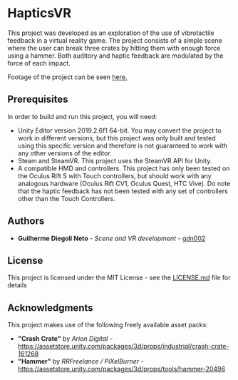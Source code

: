 # HapticsVR
 
This project was developed as an exploration of the use of vibrotactile feedback in a virtual reality game. The project consists of a simple scene where the user can break three crates by hitting them with enough force using a hammer. Both auditory and haptic feedback are modulated by the force of each impact.

Footage of the project can be seen [here.](https://vimeo.com/431776025)

## Prerequisites

In order to build and run this project, you will need:
* Unity Editor version 2019.2.6f1 64-bit. You may convert the project to work in different versions, but this project was only built and tested using this specific version and therefore is not guaranteed to work with any other versions of the editor.
* Steam and SteamVR. This project uses the SteamVR API for Unity.
* A compatible HMD and controllers. This project has only been tested on the Oculus Rift S with Touch controllers, but should work with any analogous hardware (Oculus Rift CV1, Oculus Quest, HTC Vive). Do note that the haptic feedback has not been tested with any set of controllers other than the Touch Controllers.

## Authors

* **Guilherme Diegoli Neto** - *Scene and VR development* - [gdn002](https://github.com/gdn002)

## License

This project is licensed under the MIT License - see the [LICENSE.md](LICENSE.md) file for details

## Acknowledgments

This project makes use of the following freely available asset packs:
* **"Crash Crate"** by *Arion Digital* - https://assetstore.unity.com/packages/3d/props/industrial/crash-crate-161268
* **"Hammer"** by *RRFreelance / PiXelBurner* - https://assetstore.unity.com/packages/3d/props/tools/hammer-20496